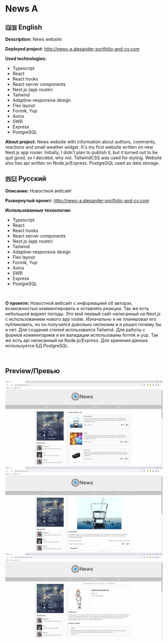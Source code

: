 # News A
## :uk: English
__Description:__ News website

__Deployed project:__ http://news-a.alexander-portfolio-and-cv.com

__Used technologies:__

- Typescript
- React
- React hooks
- React server components
- Next.js (app router)
- Tailwind
- Adaptive-responsive design
- Flex layout
- Formik, Yup
- Axios
- SWR
- Express
- PostgreSQL

__About project:__ News website with information about authors, comments, reactions and small weather widget. It's my first website written on new Next.js app router. Initially, I didn't plan to publish it, but it turned out to be quit good, so I decided, why not. TailwindCSS was used for styling. Website also has api written on Node.js/Express. PostgreSQL used as data storage.

## :ru: Русский
__Описание:__ Новостной вебсайт

__Развернутый проект:__ http://news-a.alexander-portfolio-and-cv.com

__Использованные технологии:__

- Typescript
- React
- React hooks
- React server components
- Next.js (app router)
- Tailwind
- Adaptive-responsive design
- Flex layout
- Formik, Yup
- Axios
- SWR
- Express
- PostgreSQL

<br>

__О проекте:__ Новостной вебсайт с информацией об авторах, возможностью комментировать и оставлять реакции. Так же есть небольшой виджет погоды. Это мой первый сайт написанный на Next.js с использованием нового app router. Изначально я не планировал его публиковать, но он получился довольно неплохим и я решил почему бы и нет. Для создания стилей испльзовался Tailwind. Для работы с формой комментариев и ее валидации использованы formik и yup. Так же есть api написанный на Node.js/Express. Для хранения данных используется БД PostgreSQL.

<br>

## Preview/Превью
![posts](./preview/posts.png)
![post](./preview/post.png)
![author](./preview/author.png)